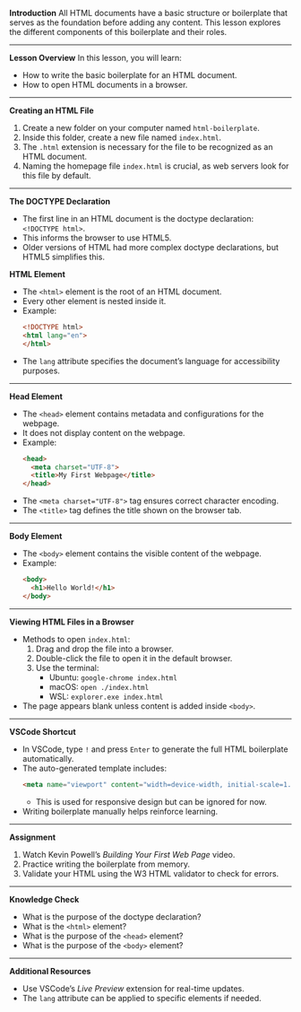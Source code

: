 **Introduction**
All HTML documents have a basic structure or boilerplate that serves as the foundation before adding any content. This lesson explores the different components of this boilerplate and their roles.

---

**Lesson Overview**
In this lesson, you will learn:
- How to write the basic boilerplate for an HTML document.
- How to open HTML documents in a browser.

---

**Creating an HTML File**
1. Create a new folder on your computer named `html-boilerplate`.
2. Inside this folder, create a new file named `index.html`.
3. The `.html` extension is necessary for the file to be recognized as an HTML document.
4. Naming the homepage file `index.html` is crucial, as web servers look for this file by default.

---

**The DOCTYPE Declaration**
- The first line in an HTML document is the doctype declaration: `<!DOCTYPE html>`.
- This informs the browser to use HTML5.
- Older versions of HTML had more complex doctype declarations, but HTML5 simplifies this.

**HTML Element**
- The `<html>` element is the root of an HTML document.
- Every other element is nested inside it.
- Example:
  ```html
  <!DOCTYPE html>
  <html lang="en">
  </html>
  ```
- The `lang` attribute specifies the document’s language for accessibility purposes.

---

**Head Element**
- The `<head>` element contains metadata and configurations for the webpage.
- It does not display content on the webpage.
- Example:
  ```html
  <head>
    <meta charset="UTF-8">
    <title>My First Webpage</title>
  </head>
  ```
- The `<meta charset="UTF-8">` tag ensures correct character encoding.
- The `<title>` tag defines the title shown on the browser tab.

---

**Body Element**
- The `<body>` element contains the visible content of the webpage.
- Example:
  ```html
  <body>
    <h1>Hello World!</h1>
  </body>
  ```

---

**Viewing HTML Files in a Browser**
- Methods to open `index.html`:
  1. Drag and drop the file into a browser.
  2. Double-click the file to open it in the default browser.
  3. Use the terminal:
     - Ubuntu: `google-chrome index.html`
     - macOS: `open ./index.html`
     - WSL: `explorer.exe index.html`
- The page appears blank unless content is added inside `<body>`.

---

**VSCode Shortcut**
- In VSCode, type `!` and press `Enter` to generate the full HTML boilerplate automatically.
- The auto-generated template includes:
  ```html
  <meta name="viewport" content="width=device-width, initial-scale=1.0">
  ```
  - This is used for responsive design but can be ignored for now.
- Writing boilerplate manually helps reinforce learning.

---

**Assignment**
1. Watch Kevin Powell’s *Building Your First Web Page* video.
2. Practice writing the boilerplate from memory.
3. Validate your HTML using the W3 HTML validator to check for errors.

---

**Knowledge Check**
- What is the purpose of the doctype declaration?
- What is the `<html>` element?
- What is the purpose of the `<head>` element?
- What is the purpose of the `<body>` element?

---

**Additional Resources**
- Use VSCode’s *Live Preview* extension for real-time updates.
- The `lang` attribute can be applied to specific elements if needed.

